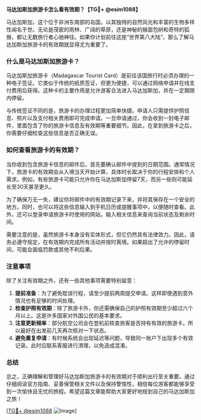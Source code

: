 **马达加斯加旅游卡怎么看有效期？【TG💪+ @esim1088】**

马达加斯加，这个位于非洲东南部的岛国，以其独特的自然风光和丰富的生物多样性闻名于世。无论是茂密的雨林、广阔的草原，还是神秘的猴面包树和奇特的狐猴，都让无数旅行者心驰神往。如果你计划前往这座“世界第八大陆”，那么了解马达加斯加旅游卡的有效期就显得尤为重要了。

### 什么是马达加斯加旅游卡？

马达加斯加旅游卡（Madagascar Tourist Card）是前往该国旅行时必须办理的一种电子签证。它类似于传统的纸质签证，但更为便捷，可以通过网络申请并在线支付费用后获得。这种卡的主要作用是允许游客合法进入马达加斯加，并在一定期限内停留。

与传统签证不同的是，旅游卡的办理过程更加简单快捷。申请人只需提供护照信息、照片以及支付相关费用即可完成申请。一旦申请通过，你会收到一封电子邮件，里面包含了你的旅游卡信息及有效期等重要细节。因此，在拿到旅游卡之后，你需要仔细检查这些信息是否正确无误。

### 如何查看旅游卡的有效期？

当你收到包含旅游卡信息的邮件后，首先要确认邮件中提到的日期范围。通常情况下，旅游卡的有效期会从入境当天开始计算，具体时长取决于你的行程安排和个人需求。例如，有些旅游卡可能只允许你在马达加斯加停留7天，而另一些则可能延长至30天甚至更久。

为了确保万无一失，建议你将邮件中的有效期记录下来，并将其保存在一个安全的地方。同时，也可以将这些信息输入到手机日历或提醒事项中，以便随时查看。此外，还可以登录申请旅游卡时使用的网站，输入相关信息来查询当前状态及剩余时间。

需要注意的是，虽然旅游卡本身没有实体形式，但它仍然具有法律效力。因此，请务必遵守规定，在有效期内完成所有活动并按时离境。如果超出了允许的停留时间，可能会面临罚款或其他不利后果。

### 注意事项

除了关注有效期之外，还有一些其他事项需要特别留意：

1. **提前准备**：为了避免耽误行程，请至少提前两周提交申请。这样即使遇到意外情况也有足够的时间处理。
2. **检查护照有效期**：除了旅游卡外，你还需确保自己的护照有效期至少超过六个月以上。这是许多国家对外国公民的基本要求。
3. **注意更新频率**：部分航空公司会在登机前核查旅客是否持有有效的旅游卡。所以最好在出发前几天再次核对一下状态。
4. **避免重复申请**：有时候系统会出现延迟等问题，导致同一账户下出现多个有效记录。此时应联系客服进行清理，以免造成混淆。

### 总结

总之，正确理解和管理好马达加斯加旅游卡的有效期对于顺利出行至关重要。通过仔细阅读官方指南、妥善保管相关文件以及保持警惕性，相信每位游客都能够享受到一次愉快且无忧的旅程。希望这篇文章能帮助大家更好地规划自己的马达加斯加之旅！

[[TG💪+ @esim1088](https://t.me/s/esim1088) ![Image](https://i.postimg.cc/4NQfJmqS/Snipaste-2025-05-13-00-14-12.png)]